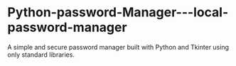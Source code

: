 # Python-password-Manager---local-password-manager
A simple and secure password manager built with Python and Tkinter using only standard libraries.
